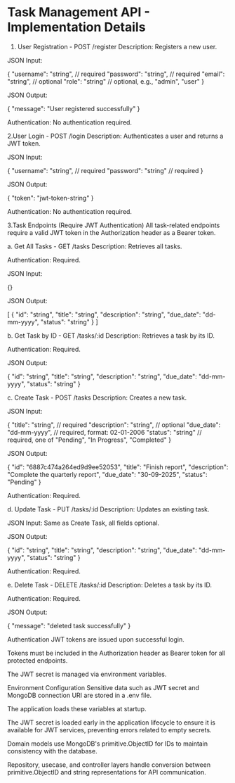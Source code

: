 # Task Management API - Implementation Details

1. User Registration - POST /register
Description: Registers a new user.

JSON Input:

{
  "username": "string",   // required
  "password": "string",   // required
  "email": "string",      // optional
  "role": "string"        // optional, e.g., "admin", "user"
}

JSON Output:

{
  "message": "User registered successfully"
}

Authentication: No authentication required.

2.User Login - POST /login
Description: Authenticates a user and returns a JWT token.

JSON Input:

{
  "username": "string",   // required
  "password": "string"    // required
}

JSON Output:

{
  "token": "jwt-token-string"
}

Authentication: No authentication required.

3.Task Endpoints (Require JWT Authentication)
All task-related endpoints require a valid JWT token in the Authorization header as a Bearer token.

a. Get All Tasks - GET /tasks
Description: Retrieves all tasks.

Authentication: Required.

JSON Input:

{}

JSON Output:

[
  {
    "id": "string",
    "title": "string",
    "description": "string",
    "due_date": "dd-mm-yyyy",
    "status": "string"
  }
]

b. Get Task by ID - GET /tasks/:id
Description: Retrieves a task by its ID.

Authentication: Required.

JSON Output:

{
  "id": "string",
  "title": "string",
  "description": "string",
  "due_date": "dd-mm-yyyy",
  "status": "string"
}

c. Create Task - POST /tasks
Description: Creates a new task.

JSON Input:

{
  "title": "string",          // required
  "description": "string",    // optional
  "due_date": "dd-mm-yyyy",   // required, format: 02-01-2006
  "status": "string"          // required, one of "Pending", "In Progress", "Completed"
}

JSON Output:

{
  "id": "6887c474a264ed9d9ee52053",
  "title": "Finish report",
  "description": "Complete the quarterly report",
  "due_date": "30-09-2025",
  "status": "Pending"
}

Authentication: Required.

d. Update Task - PUT /tasks/:id
Description: Updates an existing task.

JSON Input: Same as Create Task, all fields optional.

JSON Output:

{
  "id": "string",
  "title": "string",
  "description": "string",
  "due_date": "dd-mm-yyyy",
  "status": "string"
}

Authentication: Required.

e. Delete Task - DELETE /tasks/:id
Description: Deletes a task by its ID.

Authentication: Required.

JSON Output:

{
  "message": "deleted task successfully"
}

Authentication
JWT tokens are issued upon successful login.

Tokens must be included in the Authorization header as Bearer token for all protected endpoints.

The JWT secret is managed via environment variables.

Environment Configuration
Sensitive data such as JWT secret and MongoDB connection URI are stored in a .env file.

The application loads these variables at startup.

The JWT secret is loaded early in the application lifecycle to ensure it is available for JWT services, preventing errors related to empty secrets.

Domain models use MongoDB's primitive.ObjectID for IDs to maintain consistency with the database.

Repository, usecase, and controller layers handle conversion between primitive.ObjectID and string representations for API communication.
